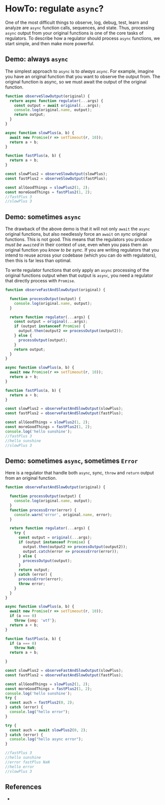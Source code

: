 # HowTo: regulate `async`?

One of the most difficult things to observe, log, debug, test, learn and analyze are `async` function calls, sequences, and state. Thus, processing `async` output from your original functions is one of the core tasks of regulators. To describe how a regulator should process `async` functions, we start simple, and then make more powerful.

## Demo: always `async`

The simplest approach to `async` is to *always `async`*. For example, imagine you have an original function that you want to observe the output from. The original function is async, so we must await the output of the original function.

```javascript
function observeSlowOutput(original) {
  return async function regulator(...args) {
    const output = await original(...args);
    console.log(original.name, output);
    return output;
  }
}

async function slowPlus(a, b) {
  await new Promise(r => setTimeout(r, 10));
  return a + b;
}

function fastPlus(a, b) {
  return a + b;
}

const slowPlus2 = observeSlowOutput(slowPlus);
const fastPlus2 = observeSlowOutput(fastPlus);

const allGoodThings = slowPlus2(1, 2);
const moreGoodThings = fastPlus2(1, 2);
//fastPlus 3
//slowPlus 3
```

## Demo: sometimes `async`

The drawback of the above demo is that it will not only `await` the `async` original functions, but also needlessly force an `await` on *sync* original functions. This is not good. This means that the regulators you produce *must be `await`ed* in their context of use, even when you pass them an original function you *know to be sync*. If you are writing regulators that you intend to reuse across your codebase (which you can do with regulators), then this is far less than optimal.

To write regulator functions that only apply an `async` processing of the original functions output when that output is `async`, you need a regulator that directly process with `Promise`.

```javascript
function observeFastAndSlowOutput(original) {

  function processOutput(output) {
    console.log(original.name, output);
  }

  return function regulator(...args) {
    const output = original(...args);
    if (output instanceof Promise) {
      output.then(output2 => processOutput(output2));
    } else {
      processOutput(output);
    }
    return output;
  }
}

async function slowPlus(a, b) {
  await new Promise(r => setTimeout(r, 10));
  return a + b;
}

function fastPlus(a, b) {
  return a + b;
}

const slowPlus2 = observeFastAndSlowOutput(slowPlus);
const fastPlus2 = observeFastAndSlowOutput(fastPlus);

const allGoodThings = slowPlus2(1, 2);
const moreGoodThings = fastPlus2(1, 2);
console.log('hello sunshine');
//fastPlus 3
//hello sunshine
//slowPlus 3
```

## Demo: sometimes `async`, sometimes `Error`

Here is a regulator that handle both `async`, sync, `throw` and `return` output from an original function.

```javascript
function observeFastAndSlowOutput(original) {

  function processOutput(output) {
    console.log(original.name, output);
  }
  function processError(error) {
    console.warn('error', original.name, error);
  }

  return function regulator(...args) {
    try {
      const output = original(...args);
      if (output instanceof Promise) {
        output.then(output2 => processOutput(output2));
        output.catch(error => processError(error));
      } else {
        processOutput(output);
      }
      return output;
    } catch (error) {
      processError(error);
      throw error;
    }
  }
}

async function slowPlus(a, b) {
  await new Promise(r => setTimeout(r, 10));
  if (a === 0)
    throw {omg: 'wtf'};
  return a + b;
}

function fastPlus(a, b) {
  if (a === 0)
    throw NaN;
  return a + b;

}

const slowPlus2 = observeFastAndSlowOutput(slowPlus);
const fastPlus2 = observeFastAndSlowOutput(fastPlus);

const allGoodThings = slowPlus2(1, 2);
const moreGoodThings = fastPlus2(1, 2);
console.log('hello sunshine');
try {
  const auch = fastPlus2(0, 2);
} catch (error) {
  console.log("hello error");
}

try {
  const auch = await slowPlus2(0, 2);
} catch (error) {
  console.log("hello async error");
}

//fastPlus 3
//hello sunshine
//error fastPlus NaN
//hello error
//slowPlus 3
```

## References

*  